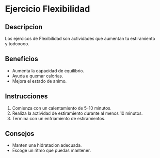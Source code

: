 # Ejercicio Flexibilidad

## Descripcion
Los ejercicos de Flexibilidad son actividades que aumentan tu estiramiento y todooooo.

## Beneficios

- Aumenta la capacidad de equilibrio.
- Ayuda a quemar calorias.
- Mejora el estado de animo.

## Instrucciones

1. Comienza con un calentamiento de 5-10 minutos.
2. Realiza la actividad de estiramiento durante al menos 10 minutos.
3. Termina con un enfriamiento de estiramientos.

## Consejos 
- Manten una hidratacion adecuada.
- Escoge un ritmo que puedas mantener.